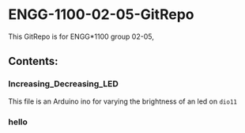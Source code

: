# ENGG-1100-02-05-GitRepo
This GitRepo is for ENGG*1100 group 02-05, 

## Contents:

### Increasing_Decreasing_LED
This file is an Arduino ino for varying the brightness of an led on `dio11`

### hello